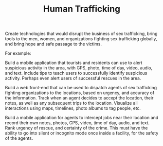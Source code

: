 ﻿---
title: Human Trafficking
intro:  How can you bring light into the dark world of commercial sex trafficking? Can you locate the child lost and hopeless in the hands of her owner? Join us in searching for the lost child just as Jesus went after the lost coin or the lost sheep?
champions:
- name:
    International Justice Mission
  logo:
    IJM.jpg
---

Create technologies that would disrupt the business of sex trafficking, bring tools to the men, women, and organizations fighting sex trafficking globally, and bring hope and safe passage to the victims.

For example: 

Build a mobile application that tourists and residents can use to alert suspicious activity in the area, with GPS, photo, time of day, video, audio, and text. Include tips to teach users to successfully identify suspicious activity. Perhaps even alert users of successful rescues in the area.

Build a web front-end that can be used to dispatch agents of sex trafficking fighting organizations to the locations, based on urgency, and accuracy of the information. Track when an agent decides to accept the location, their notes, as well as any subsequent trips to the location. Visualize all interactions using maps, timelines, photo albums to tag people, etc.

Build a mobile application for agents to intercept jobs near their location and record their own notes, photos, GPS, video, time of day, audio, and text. Rank urgency of rescue, and certainty of the crime. This must have the ability to go into silent or incognito mode once inside a facility, for the safety of the agents.

